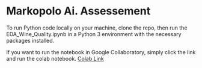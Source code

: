 # Markopolo Ai. Assessement
To run Python code locally on your machine, clone the repo, then run the EDA_Wine_Quality.ipynb in a Python 3 environment with the necessary packages installed. 

If you want to run the notebook in Google Collaboratory, simply click the link and run the colab notebook.
[Colab Link](https://colab.research.google.com/drive/1z1wgy9J5TMeQx3mYyXS3ZqbVFildbBQJ?usp=sharing)
